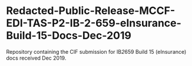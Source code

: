 # Redacted-Public-Release-MCCF-EDI-TAS-P2-IB-2-659-eInsurance-Build-15-Docs-Dec-2019
Repository containing the CIF submission for IB*2*659 Build 15 (eInsurance) docs received Dec 2019.
